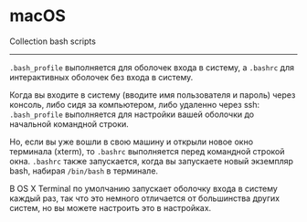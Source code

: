 # macOS
Collection bash scripts

---

`.bash_profile` выполняется для оболочек входа в систему, а `.bashrc` для интерактивных оболочек без входа в систему.

Когда вы входите в систему (вводите имя пользователя и пароль) через консоль, либо сидя за компьютером,
либо удаленно через ssh: `.bash_profile` выполняется для настройки вашей оболочки до начальной командной строки.

Но, если вы уже вошли в свою машину и открыли новое окно терминала (xterm), то `.bashrc` выполняется перед командной
 строкой окна. `.bashrc` также запускается, когда вы запускаете новый экземпляр bash, набирая `/bin/bash` в терминале.

В OS X Terminal по умолчанию запускает оболочку входа в систему каждый раз, так что это немного отличается от
большинства других систем, но вы можете настроить это в настройках.
